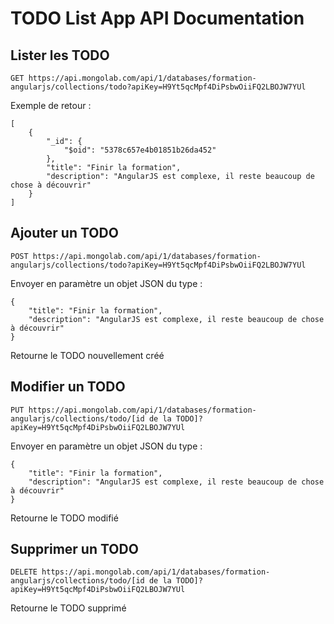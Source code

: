 # TODO List App API Documentation

## Lister les TODO

`GET https://api.mongolab.com/api/1/databases/formation-angularjs/collections/todo?apiKey=H9Yt5qcMpf4DiPsbwOiiFQ2LBOJW7YUl`

Exemple de retour :
```
[
    {
        "_id": {
            "$oid": "5378c657e4b01851b26da452"
        },
        "title": "Finir la formation",
        "description": "AngularJS est complexe, il reste beaucoup de chose à découvrir"
    }
]
```

## Ajouter un TODO

`POST https://api.mongolab.com/api/1/databases/formation-angularjs/collections/todo?apiKey=H9Yt5qcMpf4DiPsbwOiiFQ2LBOJW7YUl`

Envoyer en paramètre un objet JSON du type :
```
{
    "title": "Finir la formation",
    "description": "AngularJS est complexe, il reste beaucoup de chose à découvrir"
}
```

Retourne le TODO nouvellement créé

## Modifier un TODO

`PUT https://api.mongolab.com/api/1/databases/formation-angularjs/collections/todo/[id de la TODO]?apiKey=H9Yt5qcMpf4DiPsbwOiiFQ2LBOJW7YUl`

Envoyer en paramètre un objet JSON du type :
```
{
    "title": "Finir la formation",
    "description": "AngularJS est complexe, il reste beaucoup de chose à découvrir"
}
```

Retourne le TODO modifié


## Supprimer un TODO

`DELETE https://api.mongolab.com/api/1/databases/formation-angularjs/collections/todo/[id de la TODO]?apiKey=H9Yt5qcMpf4DiPsbwOiiFQ2LBOJW7YUl`

Retourne le TODO supprimé
